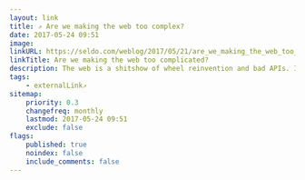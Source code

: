 ```yaml
---
layout: link
title: ⇗ Are we making the web too complex?
date: 2017-05-24 09:51
image:
linkURL: https://seldo.com/weblog/2017/05/21/are_we_making_the_web_too_complicated
linkTitle: Are we making the web too complicated?
description: The web is a shitshow of wheel reinvention and bad APIs. It's also a blizzard of innovation.
tags:
    - externalLink⇗
sitemap:
    priority: 0.3
    changefreq: monthly
    lastmod: 2017-05-24 09:51
    exclude: false
flags:
    published: true
    noindex: false
    include_comments: false
---
```

